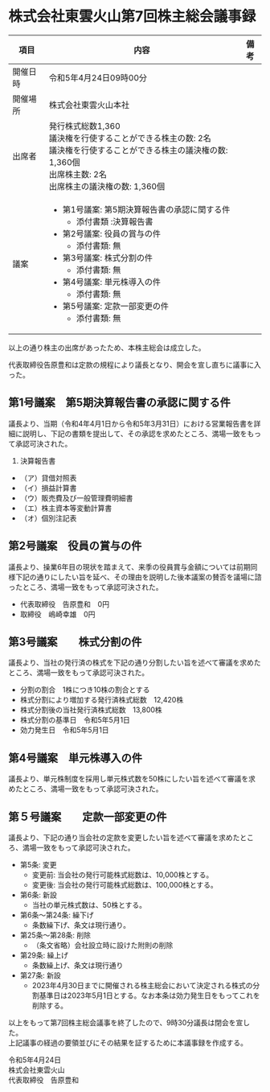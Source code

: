 # 株式会社東雲火山第7回株主総会議事録  

|項目|内容|備考|
|----|----|----|
|開催日時|令和5年4月24日09時00分
|開催場所|株式会社東雲火山本社
|出席者|発行株式総数1,360<br>議決権を行使することができる株主の数: 2名<br>議決権を行使することができる株主の議決権の数: 1,360個<br>出席株主数: 2名<br>出席株主の議決権の数: 1,360個
|議案|<ul><li>第1号議案: 第5期決算報告書の承認に関する件<ul><li>添付書類 :決算報告書</li></ul></li></li><li>第2号議案: 役員の賞与の件<ul><li>添付書類: 無</li></ul></li><li>第3号議案: 株式分割の件<ul><li>添付書類: 無</li></ul></li><li>第4号議案: 単元株導入の件<ul><li>添付書類: 無</li></ul></li><li>第5号議案: 定款一部変更の件<ul><li>添付書類: 無</li></ul></li></li>

以上の通り株主の出席があったため、本株主総会は成立した。

代表取締役告原豊和は定款の規程により議長となり、開会を宣し直ちに議事に入った。

## 第1号議案　第5期決算報告書の承認に関する件

議長より、当期（令和4年4月1日から令和5年3月31日）における営業報告書を詳細に説明し、下記の書類を提出して、その承認を求めたところ、満場一致をもって承認可決された。

1. 決算報告書
- （ア）貸借対照表  
- （イ）損益計算書 
- （ウ）販売費及び一般管理費明細書  
- （エ）株主資本等変動計算書  
- （オ）個別注記表  

## 第2号議案　役員の賞与の件

議長より、操業6年目の現状を踏まえて、来季の役員賞与金額については前期同様下記の通りにしたい旨を延べ、その理由を説明した後本議案の賛否を議場に諮ったところ、満場一致をもって承認可決された。

- 代表取締役　告原豊和　0円  
- 取締役　嶋崎幸雄　0円

## 第3号議案　　株式分割の件

議長より、当社の発行済の株式を下記の通り分割したい旨を述べて審議を求めたところ、満場一致をもって承認可決された。

- 分割の割合　1株につき10株の割合とする  
- 株式分割により増加する発行済株式総数　12,420株  
- 株式分割後の当社発行済株式総数　13,800株  
- 株式分割の基準日　令和5年5月1日  
- 効力発生日　令和5年5月1日

## 第4号議案　単元株導入の件

議長より、単元株制度を採用し単元株式数を50株にしたい旨を述べて審議を求めたところ、満場一致をもって承認可決された。

## 第５号議案　　定款一部変更の件

議長より、下記の通り当会社の定款を変更したい旨を述べて審議を求めたところ、満場一致をもって承認可決された。

- 第5条: 変更  
   - 変更前: 当会社の発行可能株式総数は、10,000株とする。  
   - 変更後: 当会社の発行可能株式総数は、100,000株とする。
- 第6条: 新設   
   - 当社の単元株式数は、50株とする。  
- 第6条〜第24条: 繰下げ  
   - 条数繰下げ、条文は現行通り。
- 第25条〜第28条: 削除  
   - （条文省略）会社設立時に設けた附則の削除  
- 第29条: 繰上げ  
   - 条数繰上げ、条文は現行通り  
- 第27条: 新設
   - 2023年4月30日までに開催される株主総会において決定される株式の分割基準日は2023年5月1日とする。なお本条は効力発生日をもってこれを削除する。

以上をもって第7回株主総会議事を終了したので、9時30分議長は閉会を宣した。  
上記議事の経過の要領並びにその結果を証するために本議事録を作成する。

令和5年4月24日  
株式会社東雲火山  
代表取締役　告原豊和